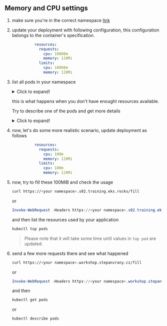 ## Memory and CPU settings

1. make sure you're in the correct namespace [link](../pt2/00_single_pod.md)

2. update your deployment with following configuration, this configuration belongs to the container's specification.

    ```yaml
              resources:
                requests:
                  cpu: 10000m
                  memory: 128Mi
                limits:
                  cpu: 10000m
                  memory: 128Mi
    ```

3. list all pods in your namespace

    <details>
    <summary>Click to expand!</summary>

    ```bash
    kubectl get pods
    ```
    </details>

    this is what happens when you don't have enought resources available.

    Try to describe one of the pods and get more details

    <details>
    <summary>Click to expand!</summary>

    ```bash
    kubectl describe pod <pod name>
    ```
    </details>

4. now, let's do some more realistic scenario, update deployment as follows

    ```yaml
              resources:
                requests:
                  cpu: 100m
                  memory: 128Mi
                limits:
                  cpu: 100m
                  memory: 128Mi
    ```

5. now, try to fill these 100MiB and check the usage

    ```bash
    curl https://<your namespace>.s02.training.eks.rocks/fill
    ```

    or

    ```powershell
    Invoke-WebRequest -Headers https://<your namespace>.s02.training.eks.rocks/fill
    ```

    and then list the resources used by your application

    ```bash
    kubectl top pods
    ```

    > Please note that it will take some time until
    > values in `top pod` are updated.

6. send a few more requests there and see what happened

    ```bash
    curl https://<your namespace>.workshop.stepanvrany.cz/fill
    ```

    or

    ```powershell
    Invoke-WebRequest -Headers https://<your namespace>.workshop.stepanvrany.cz/fill
    ```

    and then

    ```bash
    kubectl get pods
    ```

    or

    ```bash
    kubectl describe pods
    ```


